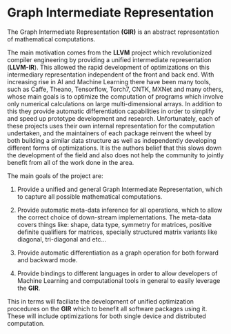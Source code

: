 # Graph Intermediate Representation 

The Graph Intermediate Representation **(GIR)** is an abstract 
representation of mathematical computations.

The main motivation comes from the **LLVM** project which revolutionized 
compiler engineering by providing a unified intermediate representation 
(**LLVM-IR**). This allowed the rapid development of optimizations on 
this intermediary representation independent of the front and back end. 
With increasing rise in AI and Machine Learning there have been many tools,
such as Caffe, Theano, Tensorflow, Torch7, CNTK, MXNet and many others, whose main 
goals is to optimize the computation of programs which involve only numerical
calculations on large multi-dimensional arrays. In addition to this they 
provide automatic differentiation capabilities in order to simplify and 
speed up prototype development and research. Unfortunately, each of these 
projects uses their own internal representation for the computation undertaken,
and the maintainers of each package reinvent the wheel by both building 
a similar data structure as well as independently developing different forms 
of optimizations. It is the authors belief that this slows down the development of
the field and also does not help the community to jointly benefit from 
all of the work done in the area.
 
The main goals of the project are:
 
1. Provide a unified and general Graph Intermediate Representation, which to 
capture all possible mathematical computations.
 
2. Provide automatic meta-data inference for all operations, which to allow
the correct choice of down-stream implementations. The meta-data covers
things like: shape, data type, symmetry for matrices, positive definite 
qualifiers for matrices, specially structured matrix variants like 
diagonal, tri-diagonal and etc...
 
3. Provide automatic differentiation as a graph operation for both 
forward and backward mode.
 
4. Provide bindings to different languages in order to allow developers of
 Machine Learning and computational tools in general to easily leverage 
 the **GIR**.


This in terms will faciliate the development of unified optimization procedures
on the **GIR** which to benefit all software packages using it. These will include
optimizations for both single device and distributed computation.
 

